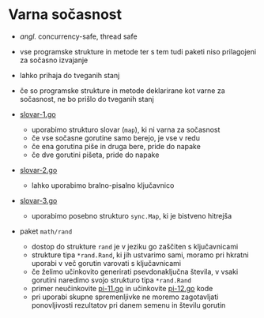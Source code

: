 # Varna sočasnost

- *angl.* concurrency-safe, thread safe
- vse programske strukture in metode ter s tem tudi paketi niso prilagojeni za sočasno izvajanje
- lahko prihaja do tveganih stanj
- če so programske strukture in metode deklarirane kot varne za sočasnost, ne bo prišlo do tveganih stanj

- [slovar-1.go](koda/slovar-1.go)
  - uporabimo strukturo slovar (`map`), ki ni varna za sočasnost
  - če vse sočasne gorutine samo berejo, je vse v redu
  - če ena gorutina piše in druga bere, pride do napake
  - če dve gorutini pišeta, pride do napake

- [slovar-2.go](koda/slovar-2.go)
  - lahko uporabimo bralno-pisalno ključavnico

- [slovar-3.go](koda/slovar-3.go)
  - uporabimo posebno strukturo `sync.Map`, ki je bistveno hitrejša

- paket `math/rand`
  - dostop do strukture `rand` je v jeziku go zaščiten s ključavnicami
  - strukture tipa `*rand.Rand`, ki jih ustvarimo sami, moramo pri hkratni uporabi v več gorutin varovati s ključavnicami
  - če želimo učinkovito generirati psevdonaključna števila, v vsaki gorutini naredimo svojo strukturo tipa `*rand.Rand`
  - primer neučinkovite [pi-11.go](koda/pi-11.go) in učinkovite [pi-12.go](koda/pi-12.go) kode
  - pri uporabi skupne spremenljivke ne moremo zagotavljati ponovljivosti rezultatov pri danem semenu in številu gorutin

